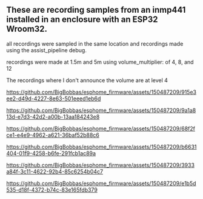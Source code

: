 ## These are recording samples from an inmp441 installed in an enclosure with an ESP32 Wroom32.

all recordings were sampled in the same location and recordings made using the assist_pipeline debug.

recordings were made at 1.5m and 5m using volume_multiplier: of 4, 8, and 12

The recordings where I don't announce the volume are at level 4


https://github.com/BigBobbas/esphome_firmware/assets/150487209/915e3ee2-d49d-4227-8e63-501eeed1eb6d



https://github.com/BigBobbas/esphome_firmware/assets/150487209/9a1a813d-e7d3-42d2-a00b-13aa184243e8



https://github.com/BigBobbas/esphome_firmware/assets/150487209/68f2fce1-e4e9-4962-a621-36baf52b88c6



https://github.com/BigBobbas/esphome_firmware/assets/150487209/b6631404-01f9-4258-b6fe-291fcb1ac89a



https://github.com/BigBobbas/esphome_firmware/assets/150487209/3933a84f-3c11-4622-92b4-85c6254b04c7



https://github.com/BigBobbas/esphome_firmware/assets/150487209/e1b5d535-d18f-4372-b74c-83e165fdb379

